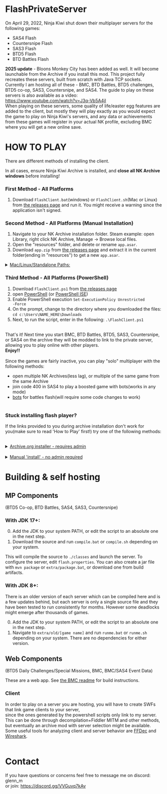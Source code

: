 # FlashPrivateServer
On April 29, 2022, Ninja Kiwi shut down their multiplayer servers for the following games:<br>
- SAS4 Flash
- Countersnipe Flash
- SAS3 Flash
- BTD5 Flash
- BTD Battles Flash

**2025 update** - Bloons Monkey City has been added as well. It will become launchable from the Archive if you install this mod.
This project fully recreates these servers, built from scratch with Java TCP sockets.<br>
Currently I am hosting all of these - BMC, BTD Battles, BTD5 challenges, BTD5 co-op, SAS3, Countersnipe, and SAS4. The guide to play on these servers is also available as a video: <br>https://www.youtube.com/watch?v=J3q-Vb5A4jI<br>
When playing on these servers, some quality of life/easter egg features are added to the client, but mostly they will play exactly as you would expect the game to play on Ninja Kiwi's servers, and any data or achievements from these games will register in your actual NK profile, excluding BMC where you will get a new online save.<br>

# HOW TO PLAY
There are different methods of installing the client. 

In all cases, ensure Ninja Kiwi Archive is installed, and **close all NK Archive windows** before installing!

### First Method - All Platforms

1) Download <code>FlashClient.bat</code>(windows) or <code>FlashClient.sh</code>(Mac or Linux) from [the releases page](https://github.com/GlennnM/FlashPrivateServer/releases/latest) and run it. You might receive a warning since the application isn't signed.


### Second Method - All Platforms (Manual Installation)

1) Navigate to your NK Archive installation folder. Steam example: open Library, right click NK Archive, Manage -> Browse local files.
2) Open the "resources" folder, and delete or rename <code>app.asar</code>.
3) Download <code>app.zip</code> from [the releases page](https://github.com/GlennnM/FlashPrivateServer/releases/latest) and extract it in the current folder(ending in "resources") to get a new <code>app.asar</code>.
<details> 
  <summary><ins>Mac/Linux/Standalone Paths:</ins></summary>
 - Standalone Windows - Current User <code>"%LOCALAPPDATA%\Programs\Ninja Kiwi Archive\resources"</code><br>
 - Standalone Windows - All Users <code>"%PROGRAMFILES%\Ninja Kiwi\Ninja Kiwi Archive\resources"</code><br>
 - Mac Steam <code>"$HOME/Library/Application Support/Steam/steamapps/common/Ninja Kiwi Archive/resources"</code><br>
 - Mac Standalone <code>"/Applications/Ninja Kiwi Archive"*".app/Contents/Resources"</code><br>
 - Linux Steam <code>"$HOME/.steam/steam/steamapps/common/Ninja Kiwi Archive/resources"</code><br>
 - Linux Steam 2 <code>"$HOME/.local/share/Steam/steamapps/common/Ninja Kiwi Archive/resources"</code><br>
 - Linux Proton <code>"$HOME/.steam/steam/steamapps/compatdata/1275350/pfx/drive_c/Program Files (x86)/Steam/steamapps/common/Ninja Kiwi Archive/resources"</code><br>
 - Linux Flatpak <code>"$HOME/.var/app/com.valvesoftware.Steam/.steam/steam/steamapps/common/Ninja Kiwi Archive/resources"</code><br>
  </details>
  
### Third Method - All Platforms (PowerShell)

1) Download <code>FlashClient.ps1</code> from [the releases page](https://github.com/GlennnM/FlashPrivateServer/releases/latest)
2) open [PowerShell](https://docs.microsoft.com/en-us/powershell/scripting/overview?view=powershell-5.1) (or [PowerShell ISE](https://docs.microsoft.com/en-us/powershell/scripting/windows-powershell/ise/introducing-the-windows-powershell-ise?view=powershell-7))
3) Enable PowerShell execution
<code>Set-ExecutionPolicy Unrestricted -Force</code>
4) On the prompt, change to the directory where you downloaded the files:
  `cd c:\Users\NAME_HERE\Downloads`
5) Next, to run the script, enter in the following:
  `.\FlashClient.ps1`


<br>That's it! Next time you start BMC, BTD Battles, BTD5, SAS3, Countersnipe, or SAS4 on the archive they will be modded to link to the private server, allowing you to play online with other players.<br><b>Enjoy!!</b><br>
<br>Since the games are fairly inactive, you can play "solo" multiplayer with the following methods:<br>
- open multiple NK Archives(less lag), or multiple of the same game from the same Archive<br>
- join code 400 in SAS4 to play a boosted game with bots(works in any mode)<br>
- <a href = https://github.com/Kinnay/Bloons-Terminator>bots</a> for battles flash(will require some code changes to work)<br><br>

### Stuck installing flash player?
If the links provided to you during archive installation don't work for you(make sure to read 'How to Play' first!) try one of the following methods:
&nbsp;&nbsp;&nbsp;&nbsp;<details><summary><ins>Archive.org installer - requires admin</ins></summary> <a href=https://archive.org/download/flashplayerarchivedversions2/333/fp_29.0.0.171_archive.zip>https://archive.org/download/flashplayerarchivedversions2/333/fp_29.0.0.171_archive.zip</a><br>
&nbsp;&nbsp;&nbsp;&nbsp;1. extract the zip file from the link above<br>
&nbsp;&nbsp;&nbsp;&nbsp;2. run the correct installer(most likely winpep something)<br>
&nbsp;&nbsp;&nbsp;&nbsp;3. Restart the archive and it should load!<br></details>
&nbsp;&nbsp;&nbsp;&nbsp;<details><summary><ins>Manual 'install' - no admin required</ins><br></summary>
&nbsp;&nbsp;&nbsp;&nbsp;1. download "pepflashplayer.dll" for your system(just search for it on google)<br>
<details>
    &nbsp;&nbsp;&nbsp;&nbsp;<summary>How to verify a .dll from the internet is legit<br></summary>
    &nbsp;&nbsp;&nbsp;&nbsp;1. right click on pepflashplayer.dll(the one extracted from the zip, not the zip itself) and click 'Properties'<br>
    &nbsp;&nbsp;&nbsp;&nbsp;2. click the 'Digital Signatures' tab(if it isn't there don't trust the file)<br>
    &nbsp;&nbsp;&nbsp;&nbsp;3. ensure there is a valid signature from 'Adobe Systens Incorporated'.
   
</details>
&nbsp;&nbsp;&nbsp;&nbsp;2. navigate to %appdata%/Ninja Kiwi Archive/ in file explorer<br>
&nbsp;&nbsp;&nbsp;&nbsp;3. open the folder there named "flash"(create it if it didn't exist)<br>
&nbsp;&nbsp;&nbsp;&nbsp;4. delete anything there previously<br>
&nbsp;&nbsp;&nbsp;&nbsp;5. create a folder called "system"<br>
&nbsp;&nbsp;&nbsp;&nbsp;6. paste the pepflashplayer.dll there<br>
&nbsp;&nbsp;&nbsp;&nbsp;7. restart the archive and it should load!<br>
</details></details>

# Building & self hosting

## MP Components
(BTD5 Co-op, BTD Battles, SAS4, SAS3, Countersnipe)
### With JDK 17+:
0. Add the JDK to your system PATH, or edit the script to an absolute one in the next step.<br>
1. Download the source and run <code>compile.bat</code> or <code>compile.sh</code> depending on your system.

This will compile the source to <code>./classes</code> and launch the server.
To configure the server, edit <code>flash.properties</code>.
You can also create a jar file with <code>mvn package</code> or <code>extra/package.bat</code>, or download one from build artifacts.

### With JDK 8+:
There is an older version of each server which can be compiled here and is a few updates behind, but each server is only a single source file and they have been tested to run consistently for months. However some deadlocks might emerge after thousands of games.

0. Add the JDK to your system PATH, or edit the script to an absolute one in the next step.
1. Navigate to <code>extra/old/[game name]</code> and run <code>runme.bat</code> or <code>runme.sh</code> depending on your system. 
There are no dependencies for either version.

## Web Components
(BTD5 Daily Challenges/Special Missions, BMC, BMC/SAS4 Event Data)

These are a web app. See <a href="https://github.com/GlennnM/FlashPrivateServer/tree/main/bmc#README">the BMC readme</a> for build instructions.<br>

### Client
In order to play on a server you are hosting, you will have to create SWFs that link game clients to your server,<br>
since the ones generated by the powershell scripts only link to my server.<br>
This can be done through decompilation+Fiddler MITM and other methods, but eventually an archive mod with server selection might be available.<br>
Some useful tools for analyzing client and server behavior are <a href=https://github.com/jindrapetrik/jpexs-decompiler>FFDec</a> and <a href=https://www.wireshark.org/download.html>Wireshark</a>. <br>
<br>

# Contact
If you have questions or concerns feel free to message me on discord: glenn_m<br>
or join: <a href=https://discord.gg/VVGuvq7kAv>https://discord.gg/VVGuvq7kAv</a><br><br>
